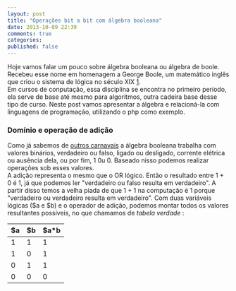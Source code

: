 ```yaml
---
layout: post
title: "Operações bit a bit com álgebra booleana"
date: 2013-10-09 22:39
comments: true
categories: 
published: false
---
```


Hoje vamos falar um pouco sobre álgebra booleana ou álgebra de boole. Recebeu esse nome em homenagem a George Boole, um matemático inglês que criou o sistema de lógica no século XIX [1](http://pt.wikipedia.org/wiki/%C3%81lgebra_booleana).  
Em cursos de conputação, essa disciplina se encontra no primeiro período, ela serve de base até mesmo para algoritmos, outra cadeira base desse tipo de curso. Neste post vamos apresentar a  álgebra e relacioná-la com linguagens de programação, utilizando o php como exemplo.  

### Domínio e operação de adição
Como já sabemos de [outros carnavais](http://cloudson.github.io/2013/09/28/conversao-de-base-numerica/) a álgebra booleana trabalha com valores binários, verdadeiro ou falso, ligado ou desligado, corrente elétrica ou ausência dela, ou por fim, 1 0u 0. Baseado nisso podemos realizar operações sob esses valores.  
A adição representa o mesmo que o OR lógico. Então o resultado entre 1 + 0 é 1, já que podemos ler "verdadeiro ou falso resulta em verdadeiro". A partir disso temos a velha piada de que 1 + 1 na computação é 1 porque "verdadeiro ou verdadeiro resulta em verdadeiro". 
Com duas variáveis lógicas ($a e $b) e o operador de adição, podemos montar todos os valores resultantes possíveis, no que chamamos de *tabela verdade* : 

$a|$b|$a*b
--|---|---
1|1|1
1|0|1
0|1|1
0|0|0
